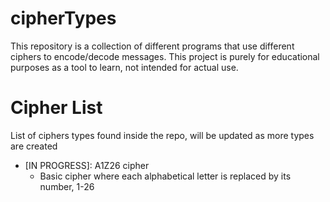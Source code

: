 # cipherTypes


This repository is a collection of different programs that use different ciphers to encode/decode messages. This project is purely for educational purposes as a tool to learn, not intended for actual use. 

# Cipher List
List of ciphers types found inside the repo, will be updated as more types are created
  * [IN PROGRESS]: A1Z26 cipher 
    * Basic cipher where each alphabetical letter is replaced by its number, 1-26
